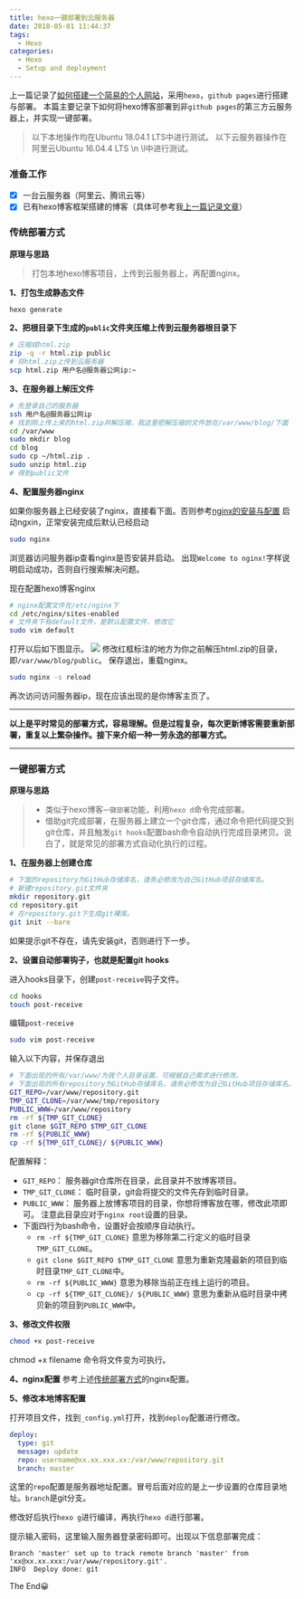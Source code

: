 ```yaml
---
title: hexo一键部署到云服务器
date: 2018-05-01 11:44:37
tags:
  - Hexo
categories:
  - Hexo
  - Setup and deployment
---
```

上一篇记录了[如何搭建一个简易的个人网站](hexo-build.html)，采用`hexo`，`github pages`进行搭建与部署。
本篇主要记录下如何将hexo博客部署到非`github pages`的第三方云服务器上，并实现一键部署。

> 以下本地操作均在Ubuntu 18.04.1 LTS中进行测试。
> 以下云服务器操作在阿里云Ubuntu 16.04.4 LTS \n \l中进行测试。

### 准备工作
- [x] 一台云服务器（阿里云、腾讯云等）
- [x] 已有hexo博客框架搭建的博客（具体可参考我[上一篇记录文章](hexo-build.html)）

### 传统部署方式

**原理与思路**

> 打包本地hexo博客项目，上传到云服务器上，再配置nginx。

**1、打包生成静态文件**

```bash
hexo generate
```

**2、把根目录下生成的`public`文件夹压缩上传到云服务器根目录下**

```bash
# 压缩成html.zip
zip -q -r html.zip public
# 将html.zip上传到云服务器
scp html.zip 用户名@服务器公网ip:~
```

**3、在服务器上解压文件**

```bash
# 先登录自己的服务器
ssh 用户名@服务器公网ip
# 找到刚上传上来的html.zip并解压缩，我这里把解压缩的文件放在/var/www/blog/下面
cd /var/www
sudo mkdir blog
cd blog
sudo cp ~/html.zip .
sudo unzip html.zip
# 得到public文件
```

**4、配置服务器nginx**

如果你服务器上已经安装了nginx，直接看下面。否则参考[nginx的安装与配置](https://yq.aliyun.com/articles/710641?spm=5176.10695662.1996646101.searchclickresult.155256a0P4F06Z&aly_as=MUa5PXuo)
启动ngxin，正常安装完成后默认已经启动

```bash
sudo nginx
```

浏览器访问服务器ip查看nginx是否安装并启动。
出现`Welcome to nginx!`字样说明启动成功，否则自行搜索解决问题。

现在配置hexo博客nginx

```bash
# nginx配置文件在/etc/nginx下
cd /etc/nginx/sites-enabled
# 文件夹下有default文件，是默认配置文件，修改它
sudo vim default
```

打开以后如下图显示。
![](https://qiniu.zcheng.site/hexo-deploy-nginx-default.png)
修改红框标注的地方为你之前解压html.zip的目录，即`/var/www/blog/public`。
保存退出，重载nginx。

```bash
sudo nginx -s reload
```

再次访问访问服务器ip，现在应该出现的是你博客主页了。

----

**以上是平时常见的部署方式，容易理解。但是过程复杂，每次更新博客需要重新部署，重复以上繁杂操作。接下来介绍一种一劳永逸的部署方式。**

----

### 一键部署方式

**原理与思路**

>- 类似于hexo博客`一键部署`功能，利用`hexo d`命令完成部署。
>- 借助git完成部署，在服务器上建立一个git仓库，通过命令把代码提交到git仓库，并且触发`git hooks`配置bash命令自动执行完成目录拷贝。说白了，就是常见的部署方式自动化执行的过程。

**1、在服务器上创建仓库**

```bash
# 下面的repository为GitHub存储库名，请务必修改为自己GitHub项目存储库名。
# 新建repository.git文件夹
mkdir repository.git
cd repository.git
# 在repository.git下生成git裸库。
git init --bare
```

如果提示git不存在，请先安装git，否则进行下一步。

**2、设置自动部署钩子，也就是配置git hooks**

进入hooks目录下，创建`post-receive`钩子文件。

```bash
cd hooks
touch post-receive
```

编辑`post-receive`

```bash
sudo vim post-receive
```

输入以下内容，并保存退出

```bash
# 下面出现的所有/var/www/为我个人目录设置，可根据自己需求进行修改。
# 下面出现的所有repository为GitHub存储库名，请务必修改为自己GitHub项目存储库名。
GIT_REPO=/var/www/repository.git
TMP_GIT_CLONE=/var/www/tmp/repository
PUBLIC_WWW=/var/www/repository
rm -rf ${TMP_GIT_CLONE}
git clone $GIT_REPO $TMP_GIT_CLONE
rm -rf ${PUBLIC_WWW}
cp -rf ${TMP_GIT_CLONE}/ ${PUBLIC_WWW}
```

配置解释：
- `GIT_REPO`： 服务器git仓库所在目录，此目录并不放博客项目。
- `TMP_GIT_CLONE`： 临时目录，git会将提交的文件先存到临时目录。
- `PUBLIC_WWW`： 服务器上放博客项目的目录，你想将博客放在哪，修改此项即可。 注意此目录应对于`nginx root`设置的目录。
- 下面四行为bash命令，设置好会按顺序自动执行。
    + `rm -rf ${TMP_GIT_CLONE}` 意思为移除第二行定义的临时目录`TMP_GIT_CLONE`。
    + `git clone $GIT_REPO $TMP_GIT_CLONE` 意思为重新克隆最新的项目到临时目录`TMP_GIT_CLONE`中。
    + `rm -rf ${PUBLIC_WWW}` 意思为移除当前正在线上运行的项目。
    + `cp -rf ${TMP_GIT_CLONE}/ ${PUBLIC_WWW}` 意思为重新从临时目录中拷贝新的项目到`PUBLIC_WWW`中。

**3、修改文件权限**

```bash
chmod +x post-receive
```

chmod +x filename 命令将文件变为可执行。

**4、nginx配置**
参考上述<a href="#传统部署方式">传统部署方式</a>的nginx配置。

**5、修改本地博客配置**

打开项目文件，找到`_config.yml`打开，找到`deploy`配置进行修改。

```yml
deploy:
  type: git
  message: update
  repo: username@xx.xx.xxx.xx:/var/www/repository.git
  branch: master
```

这里的`repo`配置是服务器地址配置。冒号后面对应的是上一步设置的仓库目录地址。`branch`是git分支。

修改好后执行`hexo g`进行编译，再执行`hexo d`进行部署。

提示输入密码，这里输入服务器登录密码即可。出现以下信息部署完成：
```
Branch 'master' set up to track remote branch 'master' from 'xx@xx.xx.xxx:/var/www/repository.git'.
INFO  Deploy done: git
```

The End😀
